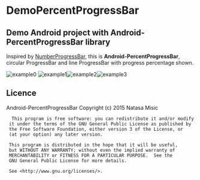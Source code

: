 # DemoPercentProgressBar
## Demo Android project with Android-PercentProgressBar library
Inspired by [NumberProgressBar](https://github.com/daimajia/NumberProgressBar), this is **Android-PercentProgressBar**,
circular ProgressBar and line ProgressBar with progress percentage shown.

![example0](https://github.com/natasam/Android-PercentProgressBar/blob/master/screenshots/video0.gif)
![example1](https://github.com/natasam/Android-PercentProgressBar/blob/master/screenshots/0.png)![example2](https://github.com/natasam/Android-PercentProgressBar/blob/master/screenshots/2.png)![example3](https://github.com/natasam/Android-PercentProgressBar/blob/master/screenshots/3.png)

## Licence 
Android-PercentProgressBar
Copyright (c) 2015  Natasa Misic
 
 
      This program is free software: you can redistribute it and/or modify
     it under the terms of the GNU General Public License as published by
     the Free Software Foundation, either version 3 of the License, or
     (at your option) any later version.

     This program is distributed in the hope that it will be useful,
     but WITHOUT ANY WARRANTY; without even the implied warranty of
     MERCHANTABILITY or FITNESS FOR A PARTICULAR PURPOSE.  See the
     GNU General Public License for more details.
 
     See <http://www.gnu.org/licenses/>.


